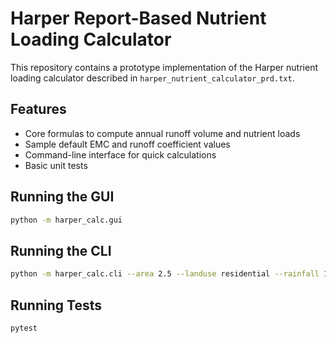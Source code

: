 # Harper Report-Based Nutrient Loading Calculator

This repository contains a prototype implementation of the Harper nutrient loading calculator described in `harper_nutrient_calculator_prd.txt`.

## Features
- Core formulas to compute annual runoff volume and nutrient loads
- Sample default EMC and runoff coefficient values
- Command-line interface for quick calculations
- Basic unit tests

## Running the GUI
```bash
python -m harper_calc.gui
```

## Running the CLI
```bash
python -m harper_calc.cli --area 2.5 --landuse residential --rainfall 1.2
```

## Running Tests
```bash
pytest
```
